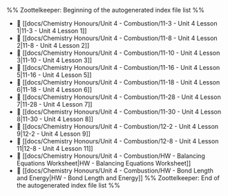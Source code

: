%% Zoottelkeeper: Beginning of the autogenerated index file list  %%
- 📄 [[docs/Chemistry Honours/Unit 4 - Combustion/11-3 - Unit 4 Lesson 1|11-3 - Unit 4 Lesson 1]]
- 📄 [[docs/Chemistry Honours/Unit 4 - Combustion/11-8 - Unit 4 Lesson 2|11-8 - Unit 4 Lesson 2]]
- 📄 [[docs/Chemistry Honours/Unit 4 - Combustion/11-10 - Unit 4 Lesson 3|11-10 - Unit 4 Lesson 3]]
- 📄 [[docs/Chemistry Honours/Unit 4 - Combustion/11-16 - Unit 4 Lesson 5|11-16 - Unit 4 Lesson 5]]
- 📄 [[docs/Chemistry Honours/Unit 4 - Combustion/11-18 - Unit 4 Lesson 6|11-18 - Unit 4 Lesson 6]]
- 📄 [[docs/Chemistry Honours/Unit 4 - Combustion/11-28 - Unit 4 Lesson 7|11-28 - Unit 4 Lesson 7]]
- 📄 [[docs/Chemistry Honours/Unit 4 - Combustion/11-30 - Unit 4 Lesson 8|11-30 - Unit 4 Lesson 8]]
- 📄 [[docs/Chemistry Honours/Unit 4 - Combustion/12-2 - Unit 4 Lesson 9|12-2 - Unit 4 Lesson 9]]
- 📄 [[docs/Chemistry Honours/Unit 4 - Combustion/12-8 - Unit 4 Lesson 11|12-8 - Unit 4 Lesson 11]]
- 📄 [[docs/Chemistry Honours/Unit 4 - Combustion/HW - Balancing Equations Worksheet|HW - Balancing Equations Worksheet]]
- 📄 [[docs/Chemistry Honours/Unit 4 - Combustion/HW - Bond Length and Energy|HW - Bond Length and Energy]]
%% Zoottelkeeper: End of the autogenerated index file list  %%
